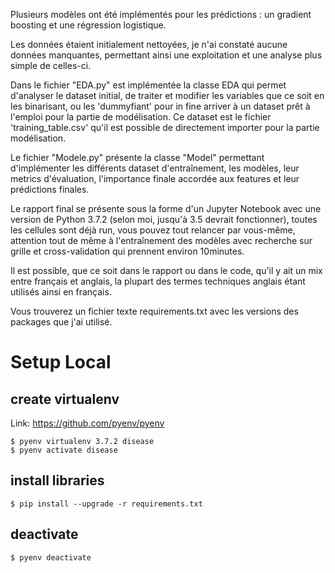 Plusieurs modèles ont été implémentés pour les prédictions : un gradient boosting et une régression logistique.

Les données étaient initialement nettoyées, je n'ai constaté aucune données manquantes, permettant ainsi une exploitation et une analyse plus simple de celles-ci. 

Dans le fichier "EDA.py" est implémentée la classe EDA qui permet d'analyser le dataset initial, de traiter et modifier les variables que ce soit en les binarisant, ou les 'dummyfiant' pour in fine arriver à un dataset prêt à l'emploi pour la partie de modélisation. Ce dataset est le fichier 'training_table.csv' qu'il est possible de directement importer pour la partie modélisation.

Le fichier "Modele.py" présente la classe "Model" permettant d'implémenter les différents dataset d'entraînement, les modèles, leur metrics d'évaluation, l'importance finale accordée aux features et leur prédictions finales.

Le rapport final se présente sous la forme d'un Jupyter Notebook avec une version de Python 3.7.2 (selon moi, jusqu'à 3.5 devrait fonctionner), toutes les cellules sont déjà run, vous pouvez tout relancer par vous-même, attention tout de même à l'entraînement des modèles avec recherche sur grille et cross-validation qui prennent environ 10minutes.

Il est possible, que ce soit dans le rapport ou dans le code, qu'il y ait un mix entre français et anglais, la plupart des termes techniques anglais étant utilisés ainsi en français.

Vous trouverez un fichier texte requirements.txt avec les versions des packages que j'ai utilisé.

# Setup Local
## create virtualenv
Link: <https://github.com/pyenv/pyenv>
    
	$ pyenv virtualenv 3.7.2 disease
	$ pyenv activate disease
## install libraries
    $ pip install --upgrade -r requirements.txt
## deactivate
    $ pyenv deactivate
